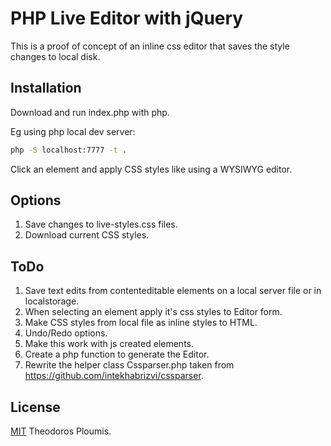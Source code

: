 # PHP Live Editor with jQuery

This is a proof of concept of an inline css editor that saves the style changes to local disk.

## Installation

Download and run index.php with php.

Eg using php local dev server:

```bash
php -S localhost:7777 -t .
```

Click an element and apply CSS styles like using a WYSIWYG editor.

## Options

1. Save changes to live-styles.css files.
2. Download current CSS styles.

## ToDo

1. Save text edits from contenteditable elements on a local server file or in localstorage.
2. When selecting an element apply it's css styles to Editor form.
3. Make CSS styles from local file as inline styles to HTML.
4. Undo/Redo options.
5. Make this work with js created elements.
6. Create a php function to generate the Editor. 
7. Rewrite the helper class Cssparser.php taken from https://github.com/intekhabrizvi/cssparser.

## License
[MIT](LICENSE) Theodoros Ploumis.